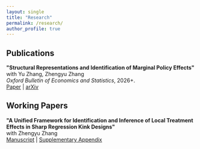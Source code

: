 ```yaml
---
layout: single
title: "Research"
permalink: /research/
author_profile: true
---
```

<div class="research-section">
  
## Publications

**"Structural Representations and Identification of Marginal Policy Effects"** <br>
with Yu Zhang, Zhengyu Zhang <br>
_Oxford Bulletin of Economics and Statistics_, 2026+. <br>
[Paper](https://onlinelibrary.wiley.com/doi/10.1111/obes.70015) | [arXiv](https://arxiv.org/abs/2506.11694)


## Working Papers

**"A Unified Framework for Identification and Inference of Local Treatment Effects in Sharp Regression Kink Designs"** <br>
with Zhengyu Zhang <br>
[Manuscript](/teSRKD.pdf) | [Supplementary Appendix](/teSRKD_sp.pdf)


</div>

